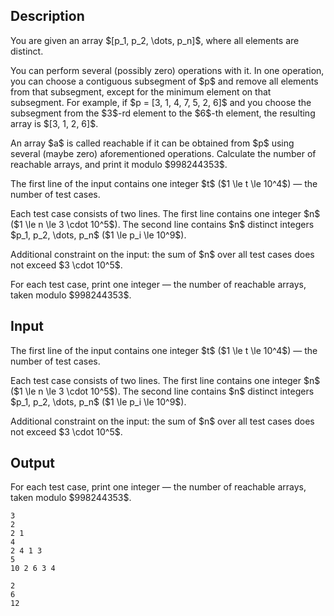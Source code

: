 ## Description

<div><p>You are given an array $[p_1, p_2, \dots, p_n]$, where all elements are distinct.</p><p>You can perform several (possibly zero) operations with it. In one operation, you can choose a <span class="tex-font-style-bf">contiguous subsegment</span> of $p$ and remove <span class="tex-font-style-bf">all</span> elements from that subsegment, <span class="tex-font-style-bf">except for</span> the minimum element on that subsegment. For example, if $p = [3, 1, 4, 7, 5, 2, 6]$ and you choose the subsegment from the $3$-rd element to the $6$-th element, the resulting array is $[3, 1, 2, 6]$.</p><p>An array $a$ is called <span class="tex-font-style-it">reachable</span> if it can be obtained from $p$ using several (maybe zero) aforementioned operations. Calculate the number of <span class="tex-font-style-it">reachable</span> arrays, and print it modulo $998244353$.</p></div><div class="input-specification"><p>The first line of the input contains one integer $t$ ($1 \le t \le 10^4$) — the number of test cases.</p><p>Each test case consists of two lines. The first line contains one integer $n$ ($1 \le n \le 3 \cdot 10^5$). The second line contains $n$ <span class="tex-font-style-bf">distinct</span> integers $p_1, p_2, \dots, p_n$ ($1 \le p_i \le 10^9$).</p><p>Additional constraint on the input: the sum of $n$ over all test cases does not exceed $3 \cdot 10^5$.</p></div><div class="output-specification"><p>For each test case, print one integer — the number of <span class="tex-font-style-it">reachable</span> arrays, taken modulo $998244353$.</p></div>

## Input

<p>The first line of the input contains one integer $t$ ($1 \le t \le 10^4$) — the number of test cases.</p><p>Each test case consists of two lines. The first line contains one integer $n$ ($1 \le n \le 3 \cdot 10^5$). The second line contains $n$ <span class="tex-font-style-bf">distinct</span> integers $p_1, p_2, \dots, p_n$ ($1 \le p_i \le 10^9$).</p><p>Additional constraint on the input: the sum of $n$ over all test cases does not exceed $3 \cdot 10^5$.</p>

## Output

<p>For each test case, print one integer — the number of <span class="tex-font-style-it">reachable</span> arrays, taken modulo $998244353$.</p>





```input1|2,3,6,7
3
2
2 1
4
2 4 1 3
5
10 2 6 3 4
```




```output1
2
6
12
```


